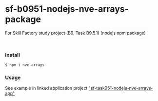 # sf-b0951-nodejs-nve-arrays-package
For Skill Factory study project (B9, Task B9.5.1) (nodejs npm package)

<br>

### Install

```bash
$ npm i nve-arrays
```

### Usage

See example in linked application project ["sf-task951-nodejs-nve-arrays-app"](https://github.com/VictorNuzhdin/sf-task951-nodejs-nve-arrays-app)
